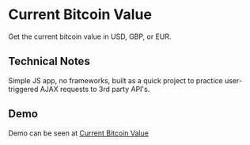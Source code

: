 # Current Bitcoin Value

Get the current bitcoin value in USD, GBP, or EUR.

## Technical Notes

Simple JS app, no frameworks, built as a quick project to practice user-triggered AJAX requests to 3rd party API's.

## Demo

Demo can be seen at [Current Bitcoin Value](https://daniel-schroeder-dev.github.io/current-bitcoin-value)